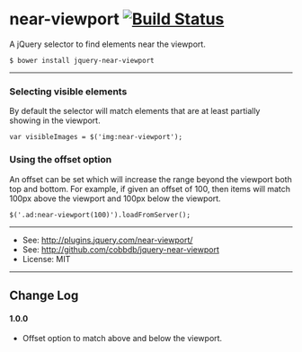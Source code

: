 # near-viewport [![Build Status](https://travis-ci.org/cobbdb/jsinclude.svg?branch=master)](https://travis-ci.org/cobbdb/jsinclude)

A jQuery selector to find elements near the viewport.

    $ bower install jquery-near-viewport

-------------
### Selecting visible elements
By default the selector will match elements that are at least partially showing in the viewport.

    var visibleImages = $('img:near-viewport');

### Using the offset option
An offset can be set which will increase the range beyond the viewport both top and bottom.
For example, if given an offset of 100, then items will match 100px above the viewport and 100px below the viewport.

    $('.ad:near-viewport(100)').loadFromServer();

---------
* See: http://plugins.jquery.com/near-viewport/
* See: http://github.com/cobbdb/jquery-near-viewport
* License: MIT
---------
## Change Log

#### 1.0.0

* Offset option to match above and below the viewport.
